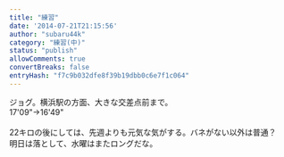 ```yaml
---
title: "練習"
date: '2014-07-21T21:15:56'
author: "subaru44k"
category: "練習(中)"
status: "publish"
allowComments: true
convertBreaks: false
entryHash: "f7c9b032dfe8f39b19dbb0c6e7f1c064"
---
```

ジョグ。横浜駅の方面、大きな交差点前まで。<br>
17'09"→16'49"<br>
<br>
22キロの後にしては、先週よりも元気な気がする。バネがない以外は普通？<br>
明日は落として、水曜はまたロングだな。

